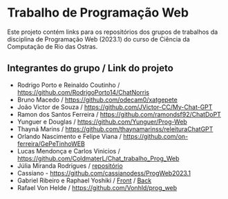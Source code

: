 # Trabalho de Programação Web

Este projeto contém links para os repositórios dos grupos de trabalhos da disciplina de Programação Web (2023.1) do curso de Ciência da Computação de Rio das Ostras.

## Integrantes do grupo / Link do projeto

* Rodrigo Porto e Reinaldo Coutinho / https://github.com/RodrigoPorto14/ChatNorris
* Bruno Macedo / https://github.com/odecam0/xatgepete
* João Victor de Souza / https://github.com/JVictor-CC/My-Chat-GPT
* Ramon dos Santos Ferreira / https://github.com/ramondsf92/ChatDoPT
* Yunguer e Douglas / https://github.com/Yunguer/Prog-Web
* Thayná Marins / https://github.com/thaynamarinss/releituraChatGPT
* Orlando Nascimento e Felipe Viana / https://github.com/on-ferreira/GePeTinhoWEB
* Lucas Mendonça e Carlos Vinicios / https://github.com/ColdmaterL/Chat_trabalho_Prog_Web
* Júlia Miranda Rodrigues / [repositório](https://github.com/juliaDmiranda/chatGPT4progWeb)
* Cassiano - https://github.com/cassianodess/ProgWeb2023.1
* Gabriel Ribeiro e Raphael Yoshiki / [Front](https://github.com/Tetr4k/front-progweb) / [Back](https://github.com/Tetr4k/back-progweb)
* Rafael Von Helde / https://github.com/Vonhld/prog_web
